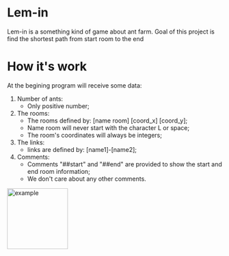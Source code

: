 # Lem-in
Lem-in is a something kind of game about ant farm. Goal of this project is find the shortest path from start room to the end
# How it's work
At the begining program will receive some data:
1) Number of ants:
      - Only positive number;
2) The rooms:
      - The rooms defined by: [name room] [coord_x] [coord_y];
      - Name room will never start with the character L or space;
      - The room's coordinates will always be integers;
3) The links:
      - links are defined by: [name1]-[name2];
4) Comments:
      - Comments "##start" and "##end" are provided to show the start and end room information;
      - We don't care about any other comments.

<img width="142" alt="example" src="https://user-images.githubusercontent.com/31519926/42514779-df2fce1a-8462-11e8-9d5a-40b43229e54d.png">

